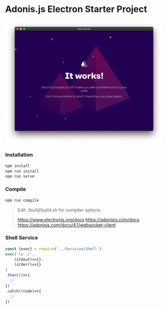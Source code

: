 # Adonis.js Electron Starter Project

![Home](https://github.com/bayareawebpro/adonisjs-electron-starter/raw/master/preview.png)


### Installation
```js
npm install
npm run install
npm run serve
```

### Compile
```js
npm run compile
```

> Edit ./build/build.sh for compiler options.


> https://www.electronjs.org/docs
> https://adonisjs.com/docs
> https://adonisjs.com/docs/4.1/websocket-client

### Shell Service

```javascript
const {exec} = require('../Services/Shell')
exec('ls ./',
    (stdout)=>{},
    (stderr)=>{}
)
.then(()=>{
  //
})
.catch((code)=>{
  //
})
```
